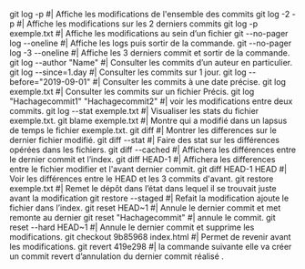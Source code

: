 git log -p					        #| Affiche les modifications de l'ensemble des commits
git log -2 -p					    #| Affiche les modifications sur les 2 derniers commits
git log -p exemple.txt				#| Affiche les modifications au sein d’un fichier 
git --no-pager log --oneline        #| Affiche les logs puis sortir de la commande.
git --no-pager log -3 --oneline		#| Affiche les 3 derniers commit et sortir de la commande.
git log --author "Name"			    #| Consulter les commits d’un auteur en particulier.
git log --since=1.day				#| Consulter les commits sur 1 jour.
git log --before="2019-09-01"		#| Consulter les commits à une date précise.
git log exemple.txt				    #| Consulter les commits sur un fichier Précis.
git log "Hachagecommit1" "Hachagecommit2"   #| voir les modifications entre deux commits.
git log --stat exemple.txt			#| Visualiser les stats du fichier exemple.txt.
git blame exemple.txt				#| Montre qui a modifié dans un lapsus de temps le fichier exemple.txt.
git diff					        #| Montrer les differences sur le dernier fichier modifié.
git diff --stat				    	#| Faire des stat sur les différences opérées dans les fichiers.
git diff --cached				    #| Affichera les différences entre le dernier commit et l’index.
git diff HEAD-1					    #| Affichera les differences entre le fichier modifier et l'avant dernier commit.
git diff HEAD-1 HEAD				#| Voir les différences entre le HEAD et les 3 commits d'avant.
git restore exemple.txt				#| Remet le dépôt dans l’état dans lequel il se trouvait juste avant la modification
git restore --staged				#| Refait la modification ajoute le fichier dans l’index.
git reset HEAD~1			    	#| Annule le dernier commit et met remonte au dernier
git reset "Hachagecommit"		    #| annule le commit.
git reset --hard HEAD~1				#| Annule le dernier commit et supprime les modifications.
git checkout 9b85968 index.html	    #| Permet de revenir avant les modifications.
git revert 419e298				    #| la commande suivante elle va créer un commit revert d’annulation du dernier commit réalisé .


